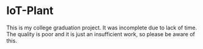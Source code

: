 # IoT-Plant

This is my college graduation project.
It was incomplete due to lack of time.
The quality is poor and it is just an insufficient work, so please be aware of this.
